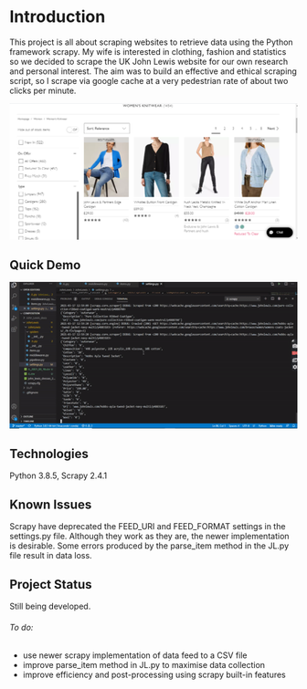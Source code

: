 # Introduction

This project is all about scraping websites to retrieve data using the Python framework scrapy. My wife is interested in clothing, fashion and statistics so we decided to scrape the UK John Lewis website for our own research and personal interest.
The aim was to build an effective and ethical scraping script, so I scrape via google cache at a very pedestrian rate of about two clicks per minute.

![](jl_cover.png)

## Quick Demo

![](demo.gif)

## Technologies

Python 3.8.5, Scrapy 2.4.1

## Known Issues

Scrapy have deprecated the FEED_URI and FEED_FORMAT settings in the settings.py file. Although they work as they are, the newer implementation is desirable. 
Some errors produced by the parse_item method in the JL.py file result in data loss. 

## Project Status

Still being developed. 
###### To do:
- use newer scrapy implementation of data feed to a CSV file
- improve parse_item method in JL.py to maximise data collection
- improve efficiency and post-processing using scrapy built-in features
